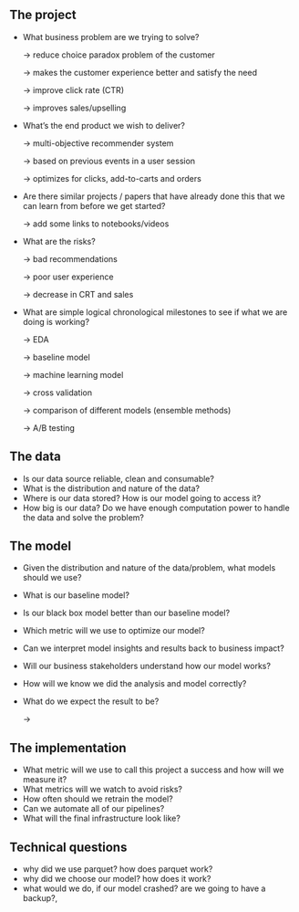 ## The project
* What business problem are we trying to solve?

    &rarr; reduce choice paradox problem of the customer

    &rarr; makes the customer experience better and satisfy the need 

    &rarr; improve click rate (CTR)
    
    &rarr; improves sales/upselling
* What’s the end product we wish to deliver?

    &rarr; multi-objective recommender system

    &rarr; based on previous events in a user session
    
    &rarr; optimizes for clicks, add-to-carts and orders
* Are there similar projects / papers that have already done this that we can learn from before we get started?
    
    &rarr; add some links to notebooks/videos
* What are the risks?

    &rarr; bad recommendations

    &rarr; poor user experience

    &rarr; decrease in CRT and sales

* What are simple logical chronological milestones to see if what we are doing is working?

    &rarr; EDA

    &rarr; baseline model 

    &rarr; machine learning model

    &rarr; cross validation

    &rarr; comparison of different models (ensemble methods)

    &rarr; A/B testing

## The data
* Is our data source reliable, clean and consumable?
* What is the distribution and nature of the data?
* Where is our data stored? How is our model going to access it?
* How big is our data? Do we have enough computation power to handle the data and solve the problem?

## The model
* Given the distribution and nature of the data/problem, what models should we use?
* What is our baseline model?
* Is our black box model better than our baseline model?
* Which metric will we use to optimize our model?
* Can we interpret model insights and results back to business impact?
* Will our business stakeholders understand how our model works?
* How will we know we did the analysis and model correctly?
* What do we expect the result to be?

    &rarr; 

## The implementation
* What metric will we use to call this project a success and how will we measure it?
* What metrics will we watch to avoid risks?
* How often should we retrain the model?
* Can we automate all of our pipelines?
* What will the final infrastructure look like?

## Technical questions
* why did we use parquet? how does parquet work?
* why did we choose our model? how does it work?
* what would we do, if our model crashed? are we going to have a backup?‚

